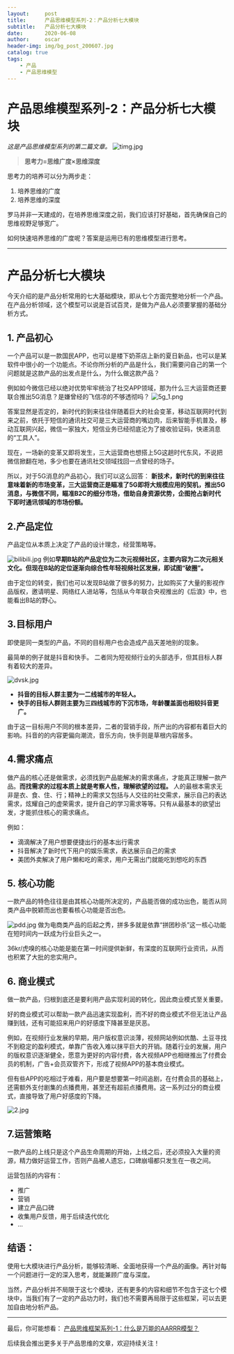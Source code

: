 ```yaml
---
layout:     post
title:      产品思维模型系列-2：产品分析七大模块
subtitle:   产品分析七大模块
date:       2020-06-08
author:     oscar
header-img: img/bg_post_200607.jpg
catalog: true
tags:
    - 产品
    - 产品思维模型
---
```

# 产品思维模型系列-2：产品分析七大模块

*这是产品思维模型系列的第二篇文章。*
![timg.jpg](https://i.loli.net/2020/06/08/BSJFqGpkUycnPAT.jpg)

> **思考力=思维广度×思维深度**

思考力的培养可以分为两步走：

 1. 培养思维的广度
 2. 培养思维的深度

罗马并非一天建成的，在培养思维深度之前，我们应该打好基础，首先确保自己的思维视野足够宽广。

如何快速培养思维的广度呢？答案是运用已有的思维模型进行思考。

-----------------------------------

# 产品分析七大模块

今天介绍的是产品分析常用的七大基础模块，即从七个方面完整地分析一个产品。在产品分析领域，这个模型可以说是百试百灵，是做为产品人必须要掌握的基础分析方式。

## 1. 产品初心

一个产品可以是一款国民APP，也可以是楼下奶茶店上新的夏日新品，也可以是某软件中很小的一个功能点。不论你所分析的产品是什么，我们需要问自己的第一个问题就是这款产品的出发点是什么，为什么做这款产品？

例如如今微信已经以绝对优势牢牢统治了社交APP领域，那为什么三大运营商还要联合推出5G消息？是嫌曾经的飞信凉的不够透彻吗？
![5g_1.png](https://i.loli.net/2020/06/08/BV5RNaqJUt2pXoI.png)

答案显然是否定的，新时代的到来往往伴随着巨大的社会变革，移动互联网时代到来之前，依托于短信的通讯社交可是三大运营商的嘴边肉，后来智能手机普及，移动互联网兴起，微信一家独大，短信业务已经彻底沦为了接收验证码，快递消息的“工具人”。

现在，一场新的变革又即将发生，三大运营商也想搭上5G这趟时代东风，不说把微信掀翻在地，多少也要在通讯社交领域找回一点曾经的场子。

所以，对于5G消息的产品初心，我们可以这么回答：
**新技术，新时代的到来往往意味着新的市场变革，三大运营商正是瞄准了5G即将大规模应用的契机，推出5G消息，与微信不同，瞄准B2C的细分市场，借助自身资源优势，企图抢占新时代下即时通讯领域的市场份额。**


## 2.产品定位


产品定位从本质上决定了产品的设计理念，经营策略等。


![bilibili.jpg](https://i.loli.net/2020/06/08/1apOrA3znkgliNX.jpg)
例如**早期B站的产品定位为二次元视频社区，主要内容为二次元相关文化。但现在B站的定位逐渐向综合性年轻视频社区发展，即试图“破圈”。**


由于定位的转变，我们也可以发现B站做了很多的努力，比如购买了大量的影视作品版权，邀请明星、网络红人进站等，包括从今年联合央视推出的《后浪》中，也能看出B站的野心。

## 3.目标用户

即使是同一类型的产品，不同的目标用户也会造成产品天差地别的现象。

最简单的例子就是抖音和快手。
二者同为短视频行业的头部选手，但其目标人群有着较大的差异。

![dvsk.jpg](https://i.loli.net/2020/06/08/bdOtfiKWaHTevsG.jpg)

 - **抖音的目标人群主要为一二线城市的年轻人。**
 - **快手的目标人群则主要为三四线城市的下沉市场，年龄覆盖面也相较抖音更广。**

由于这一目标用户不同的根本差异，二者的营销手段，所产出的内容都有着巨大的影响。抖音的的内容更偏向潮流，音乐方向，快手则是草根内容居多。

## 4.需求痛点

做产品的核心还是做需求，必须找到产品能解决的需求痛点，才能真正理解一款产品。**而找需求的过程本质上就是考察人性，理解欲望的过程。** 人的最根本需求无非是衣、食、住、行；精神上的需求又包括与人交往的社交需求，展示自己的表达需求，炫耀自己的虚荣需求，提升自己的学习需求等等。只有从最基本的欲望出发，才能抓住核心的需求痛点。

例如：

 - 滴滴解决了用户想要便捷出行的基本出行需求
 - 抖音解决了新时代下用户的娱乐需求，表达展示自己的需求
 - 美团外卖解决了用户懒和吃的需求，用户无需出门就能吃到想吃的东西

## 5. 核心功能

一款产品的特色往往是由其核心功能所决定的，产品能否做的成功出色，能否从同类产品中脱颖而出也要看核心功能是否出色。

![pdd.jpg](https://i.loli.net/2020/06/08/zy9VBm2nZe6tR5Y.jpg)
做为电商类产品的后起之秀，拼多多就是依靠“拼团秒杀”这一核心功能在短时间内一跃成为行业巨头之一。


36kr/虎嗅的核心功能是能在第一时间提供新鲜，有深度的互联网行业资讯，从而也积累了大批的忠实用户。

## 6. 商业模式

做一款产品，归根到底还是要利用产品实现利润的转化，因此商业模式至关重要。

好的商业模式可以帮助一款产品迅速实现盈利，而不好的商业模式不但无法让产品赚到钱，还有可能招来用户的好感度下降甚至是厌恶。

例如，在视频行业发展的早期，用户版权意识淡薄，视频网站例如优酷、土豆寻找不到稳定的盈利模式，单靠广告收入难以抹平巨大的开销。随着行业的发展，用户的版权意识逐渐健全，愿意为更好的内容付费，各大视频APP也相继推出了付费会员的机制，广告+会员双管齐下，形成了视频APP的基本商业模式。

但有些APP的吃相过于难看，用户要是想要第一时间追剧，在付费会员的基础上，还需额外支付剧集的点播费用，甚至还有超前点播费用。这一系列过分的商业模式，直接导致了用户好感度的下降。

![2.jpg](https://i.loli.net/2020/06/08/awDychx6kdPMmo2.jpg)

## 7.运营策略

一款产品的上线只是这个产品生命周期的开始，上线之后，还必须投入大量的资源，精力做好运营工作，否则产品被人遗忘，口碑崩塌都只发生在一夜之间。

运营包括的内容有：

 - 推广
 - 营销
 - 建立产品口碑
 - 收集用户反馈，用于后续迭代优化
 - ...


## **结语：**

使用七大模块进行产品分析，能够较清晰、全面地获得一个产品的画像。再针对每一个问题进行一定的深入思考，就能兼顾广度与深度。

当然，产品分析并不局限于这七个模块，还有更多的内容和细节不包含于这七个模块中，当我们有了一定的产品功力时，我们也不需要再局限于这些框架，可以去更加自由地分析产品。



---------------
最后，你可能想看：
[产品思维框架系列-1：什么是万能的AARRR模型？](https://oscar-bocheng.com/2020/06/04/AARRR%E6%A8%A1%E5%9E%8B/)


后续我会推出更多关于产品思维的文章，欢迎持续关注！
